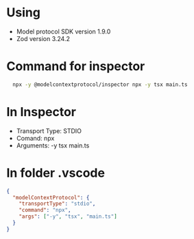 # Using
- Model protocol SDK version 1.9.0
- Zod version 3.24.2

# Command for inspector
```bash
  npx -y @modelcontextprotocol/inspector npx -y tsx main.ts
```

# In Inspector
- Transport Type: STDIO
- Comand: npx
- Arguments: -y tsx main.ts

# In folder .vscode
```json
{
  "modelContextProtocol": {
    "transportType": "stdio",
    "command": "npx",
    "args": ["-y", "tsx", "main.ts"]
  }
}
```